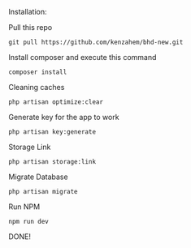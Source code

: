 Installation:

Pull this repo
```
git pull https://github.com/kenzahem/bhd-new.git
```
Install composer and execute this command
```
composer install
```
Cleaning caches
```
php artisan optimize:clear
```
Generate key for the app to work
```
php artisan key:generate
```
Storage Link
```
php artisan storage:link
```
Migrate Database
```
php artisan migrate
```
Run NPM
```
npm run dev
```
DONE!
